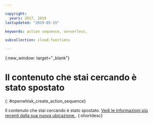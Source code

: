 ```yaml
---

copyright:
  years: 2017, 2019
lastupdated: "2019-05-15"

keywords: action sequence, serverless,

subcollection: cloud-functions

---
```


{:new_window: target="_blank"}
# Il contenuto che stai cercando è stato spostato
{: #openwhisk_create_action_sequence}

Il contenuto che stai cercando è stato spostato. [Vedi le informazioni più recenti dalla sua nuova ubicazione.](/docs/openwhisk?topic=cloud-functions-actions#actions_seq).
{:shortdesc}
